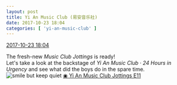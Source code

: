 ```yaml
---
layout: post
title: Yi An Music Club (易安音乐社)
date: 2017-10-23 18:04
categories: [ 'yi-an-music-club' ]
---
```


<div class="weibo-info">
  <a href="http://weibo.com/6094546964/FrIUb2ypO">2017-10-23 18:04</a>
</div>

The fresh-new *Music Club Jottings* is ready!  
Let's take a look at the backstage of *Yi An Music Club · 24 Hours in Urgency* and see what did the boys do in the spare time. ![smile but keep quiet](http://img.t.sinajs.cn/t4/appstyle/expression/ext/normal/3a/moren_xiaoerbuyu_org.png) [◉ Yi An Music Club Jottings E11](http://www.bilibili.com/video/av15607517/)
